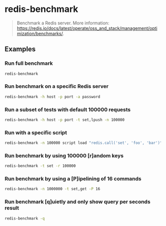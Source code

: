 # redis-benchmark

> Benchmark a Redis server. More information: <https://redis.io/docs/latest/operate/oss_and_stack/management/optimization/benchmarks/>.

## Examples

### Run full benchmark

```bash
redis-benchmark
```

### Run benchmark on a specific Redis server

```bash
redis-benchmark -h host -p port -a password
```

### Run a subset of tests with default 100000 requests

```bash
redis-benchmark -h host -p port -t set,lpush -n 100000
```

### Run with a specific script

```bash
redis-benchmark -n 100000 script load "redis.call('set', 'foo', 'bar')"
```

### Run benchmark by using 100000 [r]andom keys

```bash
redis-benchmark -t set -r 100000
```

### Run benchmark by using a [P]ipelining of 16 commands

```bash
redis-benchmark -n 1000000 -t set,get -P 16
```

### Run benchmark [q]uietly and only show query per seconds result

```bash
redis-benchmark -q
```
